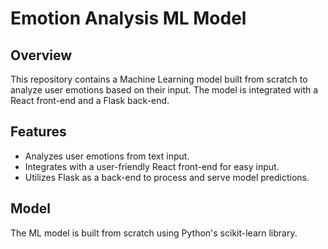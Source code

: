 # Emotion Analysis ML Model

## Overview

This repository contains a Machine Learning model built from scratch to analyze user emotions based on their input. The model is integrated with a React front-end and a Flask back-end.

## Features

- Analyzes user emotions from text input.
- Integrates with a user-friendly React front-end for easy input.
- Utilizes Flask as a back-end to process and serve model predictions.

## Model

The ML model is built from scratch using Python's scikit-learn library.
